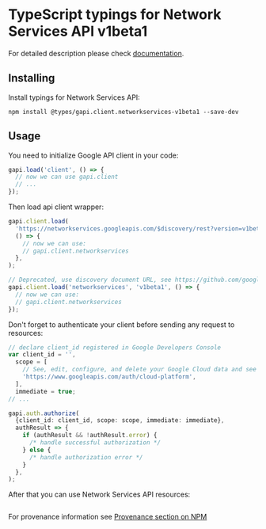 # TypeScript typings for Network Services API v1beta1

For detailed description please check [documentation](https://cloud.google.com/networking).

## Installing

Install typings for Network Services API:

```
npm install @types/gapi.client.networkservices-v1beta1 --save-dev
```

## Usage

You need to initialize Google API client in your code:

```typescript
gapi.load('client', () => {
  // now we can use gapi.client
  // ...
});
```

Then load api client wrapper:

```typescript
gapi.client.load(
  'https://networkservices.googleapis.com/$discovery/rest?version=v1beta1',
  () => {
    // now we can use:
    // gapi.client.networkservices
  },
);
```

```typescript
// Deprecated, use discovery document URL, see https://github.com/google/google-api-javascript-client/blob/master/docs/reference.md#----gapiclientloadname----version----callback--
gapi.client.load('networkservices', 'v1beta1', () => {
  // now we can use:
  // gapi.client.networkservices
});
```

Don't forget to authenticate your client before sending any request to resources:

```typescript
// declare client_id registered in Google Developers Console
var client_id = '',
  scope = [
    // See, edit, configure, and delete your Google Cloud data and see the email address for your Google Account.
    'https://www.googleapis.com/auth/cloud-platform',
  ],
  immediate = true;
// ...

gapi.auth.authorize(
  {client_id: client_id, scope: scope, immediate: immediate},
  authResult => {
    if (authResult && !authResult.error) {
      /* handle successful authorization */
    } else {
      /* handle authorization error */
    }
  },
);
```

After that you can use Network Services API resources: <!-- TODO: make this work for multiple namespaces -->

```typescript

```

For provenance information see [Provenance section on NPM](https://www.npmjs.com/package/@maxim_mazurok/gapi.client.networkservices-v1beta1#Provenance:~:text=none-,Provenance,-Built%20and%20signed)
